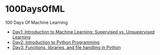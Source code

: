 # 100DaysOfML
100 Days Of Machine Learning

- [Day1: Introduction to Machine Learning: Supervised vs. Unsupervised Learning](https://monogr.ph/6713d3638e1259b7808bd58b)
- [Day2: Introduction to Python Programming](https://monogr.ph/6715660cd58c35b3bd160272)
- [Day3: Functions, libraries, and file handling in Python](https://monogr.ph/6717cbddabd1b0b20d880d91)